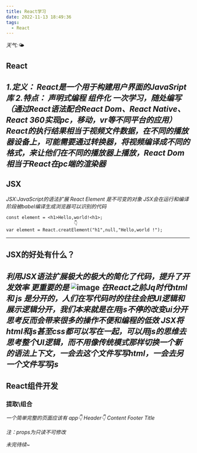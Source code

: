```yaml
---
title: React学习
date: 2022-11-13 18:49:36
tags:
  - React
---
```


*天气:🌤*

## React

*1.定义：*
*React是一个用于构建用户界面的JavaSript库*
*2.特点：*
*声明式编程*
*组件化*
*一次学习，随处编写（通过React语法配合React Dom、React Native、React 360实现pc，移动，vr等不同平台的应用）*
*React的执行结果相当于视频文件数据，在不同的播放器设备上，可能需要通过转换器，将视频编译成不同的格式，来让他们在不同的播放器上播放，React Dom 相当于React在pc端的渲染器*
---

## JSX
*JSX:JavaScript的语法扩展*
*React Element 是不可变的对象*
*JSX会在运行和编译阶段被babel编译生成浏览器可以识别的代码*

```
const element = <h1>Hello,world!<h1>;
                          👇
var element = React.creatElement("h1",null,"Hello,world !");
```
---

## JSX的好处有什么？
*利用JSX语法扩展极大的极大的简化了代码，提升了开发效率*
*更重要的是*
![image](https://thumbnail0.baidupcs.com/thumbnail/190b402fcq32d5ce455be5392700df87?fid=3031270481-250528-587206677233301&time=1668492000&rt=sh&sign=FDTAER-DCb740ccc5511e5e8fedcff06b081203-Ipc7usRD07BdYXGrZeK0G6hgiTE%3D&expires=8h&chkv=0&chkbd=0&chkpc=&dp-logid=471563202569812285&dp-callid=0&file_type=0&size=c710_u400&quality=100&vuk=-&ft=video)
*在React之前Jq时代html 和 js 是分开的，人们在写代码时的往往会把UI逻辑和展示逻辑分开，我们本来就是在用js不停的改变ui分开思考反而会带来很多的操作不便和编程的低效*
*JSX将html和js甚至css都可以写在一起，可以用js的思维去思考整个UI逻辑，而不用像传统模式那样切换一个新的语法上下文，一会去这个文件写写html，一会去另一个文件写写js*
---

## React组件开发

### 提取\组合
*一个简单完整的页面应该有*
*app👇*
*Header👇  Content   Footer*
*Title*

*注：props为只读不可修改*

*未完待续~*